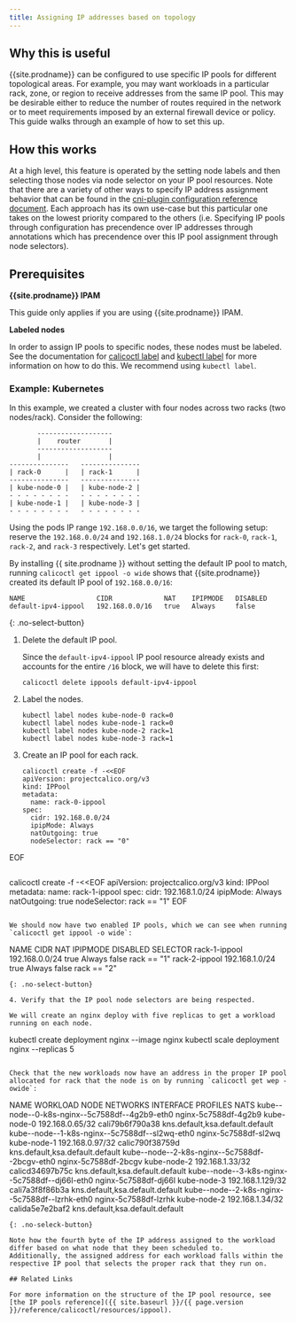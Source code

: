 ```yaml
---
title: Assigning IP addresses based on topology
---
```


## Why this is useful

{{site.prodname}} can be configured to use specific IP pools for different topological areas.
For example, you may want workloads in a particular rack, zone, or region to receive addresses from the same IP pool.
This may be desirable either to reduce the number of routes required in the network or to meet requirements imposed by an external firewall device or policy.
This guide walks through an example of how to set this up.

## How this works
At a high level, this feature is operated by the setting node labels and then selecting those
nodes via node selector on your IP pool resources. Note that there are a variety of other ways
to specify IP address assignment behavior that can be found in the
[cni-plugin configuration reference document]({{site.baseurl}}/{{page.version}}/reference/cni-plugin/configuration).
Each approach has its own use-case but this particular one takes on the lowest priority
compared to the others (i.e. Specifying IP pools through configuration has precendence
over IP addresses through annotations which has precendence over this IP pool
assignment through node selectors).

## Prerequisites

**{{site.prodname}} IPAM**

This guide only applies if you are using {{site.prodname}} IPAM.

**Labeled nodes**

In order to assign IP pools to specific nodes, these nodes must be labeled. See the documentation for [calicoctl label]({{site.baseurl}}/{{page.version}}/reference/calicoctl/commands/label) and [kubectl label](https://kubernetes.io/docs/tasks/configure-pod-container/assign-pods-nodes/#add-a-label-to-a-node) for more information on how to do this. We recommend using `kubectl label`.

### Example: Kubernetes

In this example, we created a cluster with four nodes across two racks (two nodes/rack). Consider the following:

```
       -------------------
       |    router       |
       -------------------
       |                 |
---------------   ---------------
| rack-0      |   | rack-1      |
---------------   ---------------
| kube-node-0 |   | kube-node-2 |
- - - - - - - -   - - - - - - - -
| kube-node-1 |   | kube-node-3 |
- - - - - - - -   - - - - - - - -
```

Using the pods IP range `192.168.0.0/16`, we target the following setup: reserve the `192.168.0.0/24` and `192.168.1.0/24` blocks for `rack-0`, `rack-1`, `rack-2`, and `rack-3` respectively.
Let's get started.


By installing {{ site.prodname }} without setting the
default IP pool to match, running `calicoctl get ippool -o wide` shows that {{site.prodname}} 
created its default IP pool of `192.168.0.0/16`:

```
NAME                  CIDR             NAT    IPIPMODE   DISABLED
default-ipv4-ippool   192.168.0.0/16   true   Always     false
```
{: .no-select-button}

1. Delete the default IP pool.

	Since the `default-ipv4-ippool` IP pool resource already exists and accounts for the entire `/16` block, we will have to delete this first:

   ```
   calicoctl delete ippools default-ipv4-ippool
   ```

2. Label the nodes.
   ```
   kubectl label nodes kube-node-0 rack=0
   kubectl label nodes kube-node-1 rack=0
   kubectl label nodes kube-node-2 rack=1
   kubectl label nodes kube-node-3 rack=1 
   ```
3. Create an IP pool for each rack.

   ```
   calicoctl create -f -<<EOF
   apiVersion: projectcalico.org/v3
   kind: IPPool
   metadata:
     name: rack-0-ippool
   spec:
     cidr: 192.168.0.0/24
     ipipMode: Always
     natOutgoing: true
     nodeSelector: rack == "0"
EOF
   ```

   ```
   calicoctl create -f -<<EOF
   apiVersion: projectcalico.org/v3
   kind: IPPool
   metadata:
     name: rack-1-ippool
   spec:
     cidr: 192.168.1.0/24
     ipipMode: Always
     natOutgoing: true
     nodeSelector: rack == "1"
EOF
   ```

   We should now have two enabled IP pools, which we can see when running `calicoctl get ippool -o wide`:

   ```
   NAME                  CIDR             NAT    IPIPMODE   DISABLED   SELECTOR
   rack-1-ippool         192.168.0.0/24   true   Always     false      rack == "1"
   rack-2-ippool         192.168.1.0/24   true   Always     false      rack == "2"
   ```
   {: .no-select-button}

4. Verify that the IP pool node selectors are being respected.

   We will create an nginx deploy with five replicas to get a workload running on each node.

   ```
   kubectl create deployment nginx --image nginx
   kubectl scale deployment nginx --replicas 5
   ```

   Check that the new workloads now have an address in the proper IP pool allocated for rack that the node is on by running `calicoctl get wep -owide`:

   ```
   NAME                                            WORKLOAD               NODE          NETWORKS            INTERFACE         PROFILES                          NATS
   kube--node--0-k8s-nginx--5c7588df--4g2b9-eth0   nginx-5c7588df-4g2b9   kube-node-0   192.168.0.65/32    cali79b6f790a38   kns.default,ksa.default.default
   kube--node--1-k8s-nginx--5c7588df--sl2wq-eth0   nginx-5c7588df-sl2wq   kube-node-1   192.168.0.97/32    calic790f38759d   kns.default,ksa.default.default
   kube--node--2-k8s-nginx--5c7588df--2bcgv-eth0   nginx-5c7588df-2bcgv   kube-node-2   192.168.1.33/32    calicd34697b75c   kns.default,ksa.default.default
   kube--node--3-k8s-nginx--5c7588df--dj66l-eth0   nginx-5c7588df-dj66l   kube-node-3   192.168.1.129/32   cali7a3f8f86b3a   kns.default,ksa.default.default
   kube--node--2-k8s-nginx--5c7588df--lzrhk-eth0   nginx-5c7588df-lzrhk   kube-node-2   192.168.1.34/32    calida5e7e2baf2   kns.default,ksa.default.default
   ```
   {: .no-seleck-button}

   Note how the fourth byte of the IP address assigned to the workload differ based on what node that they been scheduled to. 
   Additionally, the assigned address for each workload falls within the respective IP pool that selects the proper rack that they run on.

## Related Links

For more information on the structure of the IP pool resource, see
[the IP pools reference]({{ site.baseurl }}/{{ page.version }}/reference/calicoctl/resources/ippool).
